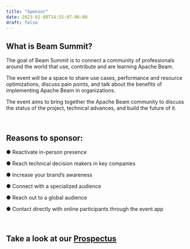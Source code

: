 ```yaml
---
title: "Sponsor"
date: 2023-02-08T14:55:07-06:00
draft: false
---
```


## What is Beam Summit?

The goal of Beam Summit is to connect a community of professionals around the world that use, contribute and are learning Apache Beam.

The event will be a space to share use cases, performance and resource optimizations, discuss pain points, and talk about the benefits of implementing Apache Beam in organizations.

The event aims to bring together the Apache Beam community to discuss the status of the project, technical advances, and build the future of it.

<br>

## Reasons to sponsor:

● Reactivate in-person presence

● Reach technical decision makers in key companies

● Increase your brand’s awareness

● Connect with a specialized audience

● Reach out to a global audience

● Contact directly with online participants through the event app

<br>

## Take a look at our [Prospectus](/files/Beam-Summit-2024-Prospectus.pdf)

